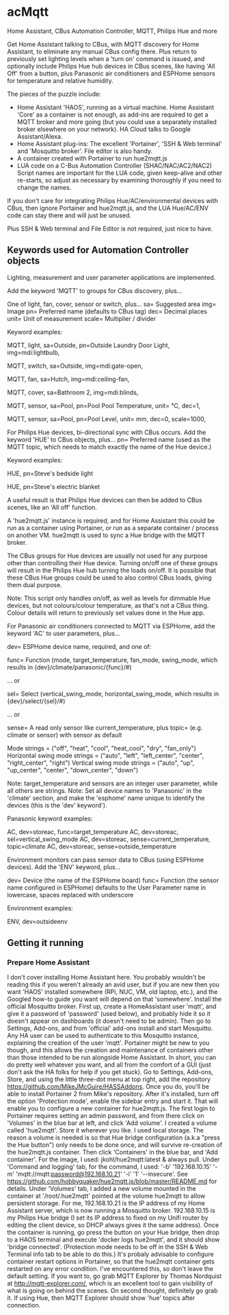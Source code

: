 # acMqtt
Home Assistant, CBus Automation Controller, MQTT, Philips Hue and more

Get Home Assistant talking to CBus, with MQTT discovery for Home Assistant, to eliminate any manual CBus config there. Plus return to previously set lighting levels when a 'turn on' command is issued, and optionally include Philips Hue hub devices in CBus scenes, like having 'All Off' from a button, plus Panasonic air conditioners and ESPHome sensors for temperature and relative humidity.

The pieces of the puzzle include:
- Home Assistant 'HAOS', running as a virtual machine. Home Assistant 'Core' as a container is not enough, as add-ins are required to get a MQTT broker and more going (but you could use a separately installed broker elsewhere on your network). HA Cloud talks to Google Assistant/Alexa.
- Home Assistant plug-ins: The excellent 'Portainer', 'SSH & Web terminal' and 'Mosquitto broker'. File editor is also handy.
- A container created with Portainer to run hue2mqtt.js
- LUA code on a C-Bus Automation Controller (SHAC/NAC/AC2/NAC2) Script names are important for the LUA code, given keep-alive and other re-starts, so adjust as necessary by examining thoroughly if you need to change the names.

If you don't care for integrating Philips Hue/AC/environmental devices with CBus, then ignore Portainer and hue2mqtt.js, and the LUA Hue/AC/ENV code can stay there and will just be unused.

Plus SSH & Web terminal and File Editor is not required, just nice to have.

## Keywords used for Automation Controller objects

Lighting, measurement and user parameter applications are implemented.

Add the keyword 'MQTT' to groups for CBus discovery, plus...

  One of  light, fan, cover, sensor or switch, plus...
  sa=     Suggested area
  img=    Image
  pn=     Preferred name (defaults to CBus tag)
  dec=    Decimal places
  unit=   Unit of measurement
  scale=  Multiplier / divider

Keyword examples:

MQTT, light, sa=Outside, pn=Outside Laundry Door Light, img=mdi:lightbulb,

MQTT, switch, sa=Outside, img=mdi:gate-open,

MQTT, fan, sa=Hutch, img=mdi:ceiling-fan, 

MQTT, cover, sa=Bathroom 2, img=mdi:blinds, 

MQTT, sensor, sa=Pool, pn=Pool Pool Temperature, unit= °C, dec=1, 

MQTT, sensor, sa=Pool, pn=Pool Level, unit= mm, dec=0, scale=1000, 


For Philips Hue devices, bi-directional sync with CBus occurs. Add the keyword 'HUE' to CBus objects, plus...
  pn= Preferred name (used as the MQTT topic, which needs to match exactly the name of the Hue device.)

Keyword examples:

HUE, pn=Steve's bedside light

HUE, pn=Steve's electric blanket

A useful result is that Philips Hue devices can then be added to CBus scenes, like an 'All off' function.

A 'hue2mqtt.js' instance is required, and for Home Assistant this could be run as a container using
Portainer, or run as a separate container / process on another VM. hue2mqtt is used to sync a Hue bridge
with the MQTT broker.

The CBus groups for Hue devices are usually not used for any purpose other than controlling their Hue device.
Turning on/off one of these groups will result in the Philips Hue hub turning the loads on/off. It is possible
that these CBus Hue groups could be used to also control CBus loads, giving them dual purpose.

Note: This script only handles on/off, as well as levels for dimmable Hue devices, but not colours/colour
temperature, as that's not a CBus thing. Colour details will return to previously set values done in the Hue app.

For Panasonic air conditioners connected to MQTT via ESPHome, add the keyword 'AC' to user parameters, plus...

  dev=   ESPHome device name, required, and one of:
  
  func=  Function (mode, target_temperature, fan_mode, swing_mode, which results in {dev}/climate/panasonic/{func}/#)
  
... or

  sel=   Select (vertical_swing_mode, horizontal_swing_mode, which results in {dev}/select/{sel}/#)
  
... or

  sense= A read only sensor like current_temperature, plus topic= (e.g. climate or sensor) with sensor as default

Mode strings = ("off", "heat", "cool", "heat_cool", "dry", "fan_only")
Horizontal swing mode strings = ("auto", "left", "left_center", "center", "right_center", "right")
Vertical swing mode strings = ("auto", "up", "up_center", "center", "down_center", "down")

Note: target_temperature and sensors are an integer user parameter, while all others are strings.
Note: Set all device names to 'Panasonic' in the 'climate' section, and make the 'esphome' name unique to
identify the devices (this is the 'dev' keyword').

Panasonic keyword examples:

AC, dev=storeac, func=target_temperature
AC, dev=storeac, sel=vertical_swing_mode
AC, dev=storeac, sense=current_temperature, topic=climate
AC, dev=storeac, sense=outside_temperature

Environment monitors can pass sensor data to CBus (using ESPHome devices). Add the 'ENV' keyword, plus...

  dev=  Device (the name of the ESPHome board)
  func= Function (the sensor name configured in ESPHome) defaults to the User Parameter name in lowercase,
        spaces replaced with underscore

Environment examples:

ENV, dev=outsideenv

## Getting it running

### Prepare Home Assistant
I don't cover installing Home Assistant here. You probably wouldn't be reading this if you weren't already an avid user, but if you are new then you want 'HAOS' installed somewhere (RPi, NUC, VM, old laptop, etc.), and the Googled how-to guide you want will depend on that 'somewhere'.
Install the official Mosquitto broker. First up, create a HomeAssistant user 'mqtt', and give it a password of 'password' (used below), and probably hide it so it doesn't appear on dashboards (it doesn't need to be admin). Then go to Settings, Add-ons, and from 'official' add-ons install and start Mosquitto. Any HA user can be used to authenticate to this Mosquitto instance, explaining the creation of the user 'mqtt'.
Portainer might be new to you though, and this allows the creation and maintenance of containers other than those intended to be run alongside Home Assistant. In short, you can do pretty well whatever you want, and all from the comfort of a GUI (just don't ask the HA folks for help if you get stuck).
Go to Settings, Add-ons, Store, and using the little three-dot menu at top right, add the repository https://github.com/MikeJMcGuire/HASSAddons. Once you do, you'll be able to install Portainer 2 from Mike's repository. After it's installed, turn off the option 'Protection mode', enable the sidebar entry and start it. That will enable you to configure a new container for hue2mqtt.js.
The first login to Portainer requires setting an admin password, and from there click on 'Volumes' in the blue bar at left, and click 'Add volume'. I created a volume called 'hue2mqtt'. Store it wherever you like. I used local storage. The reason a volume is needed is so that Hue bridge configuration (a.k.a "press the Hue button") only needs to be done once, and will survive re-creation of the hue2mqtt.js container.
Then click 'Containers' in the blue bar, and 'Add container'.
For the image, I used: jkohl/hue2mqtt:latest & always pull.
Under 'Command and logging' tab, for the command, I used: '-b' '192.168.10.15' '-m' 'mqtt://mqtt:password@192.168.10.21' '-i' '1' '--insecure'. See https://github.com/hobbyquaker/hue2mqtt.js/blob/master/README.md for details.
Under 'Volumes' tab, I added a new volume mounted in the container at '/root/.hue2mqtt' pointed at the volume hue2mqtt to allow persistent storage.
For me, 192.168.10.21 is the IP address of my Home Assistant server, which is now running a Mosquitto broker. 192.168.10.15 is my Philips Hue bridge (I set its IP address to fixed on my Unifi router by editing the client device, so DHCP always gives it the same address).
Once the container is running, go press the button on your Hue bridge, then drop to a HAOS terminal and execute 'docker logs hue2mqtt', and it should show 'bridge connected'. (Protection mode needs to be off in the SSH & Web Terminal info tab to be able to do this.) 
It's probaly advisable to configure container restart options in Portainer, so that the hue2mqtt container gets restarted on any error condition. I've encountered this, so don't leave the default setting.
If you want to, go grab MQTT Explorer by Thomas Nordquist at http://mqtt-explorer.com/, which is an excellent tool to gain visibility of what is going on behind the scenes. On second thought, definitely go grab it. If using Hue, then MQTT Explorer should show 'hue' topics after connection.

